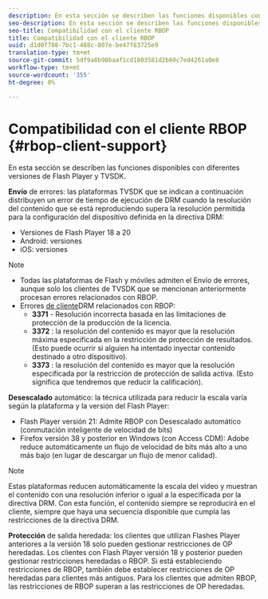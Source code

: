 ```yaml
---
description: En esta sección se describen las funciones disponibles con diferentes versiones de Flash Player y TVSDK.
seo-description: En esta sección se describen las funciones disponibles con diferentes versiones de Flash Player y TVSDK.
seo-title: Compatibilidad con el cliente RBOP
title: Compatibilidad con el cliente RBOP
uuid: d1d0f788-7bc1-488c-807e-be47f83725e9
translation-type: tm+mt
source-git-commit: 5df9a8b98baaf1cd1803581d2b60c7ed4261a0e8
workflow-type: tm+mt
source-wordcount: '355'
ht-degree: 0%

---
```



# Compatibilidad con el cliente RBOP {#rbop-client-support}

En esta sección se describen las funciones disponibles con diferentes versiones de Flash Player y TVSDK.

**Envío** de errores: las plataformas TVSDK que se indican a continuación distribuyen un error de tiempo de ejecución de DRM cuando la resolución del contenido que se está reproduciendo supera la resolución permitida para la configuración del dispositivo definida en la directiva DRM:

* Versiones de Flash Player 18 a 20
* Android: versiones
* iOS: versiones

>[!NOTE]
>
>* Todas las plataformas de Flash y móviles admiten el Envío de errores, aunque solo los clientes de TVSDK que se mencionan anteriormente procesan errores relacionados con RBOP.
>* Errores [de cliente](https://help.adobe.com/en_US/primetime/drm/index.html#reference-DRM_Client_Error_Messages)DRM relacionados con RBOP:
   >    * **3371** - Resolución incorrecta basada en las limitaciones de protección de la producción de la licencia.
   >    * **3372** : la resolución del contenido es mayor que la resolución máxima especificada en la restricción de protección de resultados. (Esto puede ocurrir si alguien ha intentado inyectar contenido destinado a otro dispositivo).
   >    * **3373** : la resolución del contenido es mayor que la resolución especificada por la restricción de protección de salida activa. (Esto significa que tendremos que reducir la calificación).

>



**Desescalado** automático: la técnica utilizada para reducir la escala varía según la plataforma y la versión del Flash Player:

* Flash Player versión 21: Admite RBOP con Desescalado automático (conmutación inteligente de velocidad de bits)
* Firefox versión 38 y posterior en Windows (con Access CDM): Adobe reduce automáticamente un flujo de velocidad de bits más alto a uno más bajo (en lugar de descargar un flujo de menor calidad).

>[!NOTE]
>
>Estas plataformas reducen automáticamente la escala del vídeo y muestran el contenido con una resolución inferior o igual a la especificada por la directiva DRM. Con esta función, el contenido siempre se reproducirá en el cliente, siempre que haya una secuencia disponible que cumpla las restricciones de la directiva DRM.

**Protección** de salida heredada: los clientes que utilizan Flashes Player anteriores a la versión 18 solo pueden gestionar restricciones de OP heredadas. Los clientes con Flash Player versión 18 y posterior pueden gestionar restricciones heredadas o RBOP. Si está estableciendo restricciones de RBOP, también debe establecer restricciones de OP heredadas para clientes más antiguos. Para los clientes que admiten RBOP, las restricciones de RBOP superan a las restricciones de OP heredadas.
